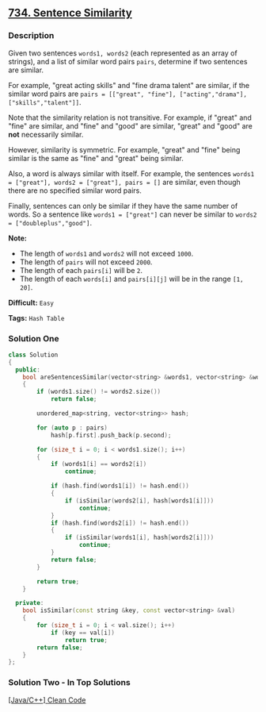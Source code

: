 ## [734. Sentence Similarity](https://leetcode.com/problems/sentence-similarity/description/)

### Description

Given two sentences `words1, words2` (each represented as an array of strings), and a list of similar word pairs `pairs`, determine if two sentences are similar.

For example, "great acting skills" and "fine drama talent" are similar, if the similar word pairs are `pairs = [["great", "fine"], ["acting","drama"], ["skills","talent"]]`.

Note that the similarity relation is not transitive. For example, if "great" and "fine" are similar, and "fine" and "good" are similar, "great" and "good" are **not** necessarily similar.

However, similarity is symmetric. For example, "great" and "fine" being similar is the same as "fine" and "great" being similar.

Also, a word is always similar with itself. For example, the sentences `words1 = ["great"], words2 = ["great"], pairs = []` are similar, even though there are no specified similar word pairs.

Finally, sentences can only be similar if they have the same number of words. So a sentence like `words1 = ["great"]` can never be similar to `words2 = ["doubleplus","good"]`.

**Note:**

- The length of `words1` and `words2` will not exceed `1000`.
- The length of `pairs` will not exceed `2000`.
- The length of each `pairs[i]` will be `2`.
- The length of each `words[i]` and `pairs[i][j]` will be in the range `[1, 20]`.

**Difficult:** `Easy`

**Tags:** `Hash Table`

### Solution One

```c++
class Solution
{
  public:
    bool areSentencesSimilar(vector<string> &words1, vector<string> &words2, vector<pair<string, string>> pairs)
    {
        if (words1.size() != words2.size())
            return false;

        unordered_map<string, vector<string>> hash;

        for (auto p : pairs)
            hash[p.first].push_back(p.second);

        for (size_t i = 0; i < words1.size(); i++)
        {
            if (words1[i] == words2[i])
                continue;

            if (hash.find(words1[i]) != hash.end())
            {
                if (isSimilar(words2[i], hash[words1[i]]))
                    continue;
            }
            if (hash.find(words2[i]) != hash.end())
            {
                if (isSimilar(words1[i], hash[words2[i]]))
                    continue;
            }
            return false;
        }

        return true;
    }

  private:
    bool isSimilar(const string &key, const vector<string> &val)
    {
        for (size_t i = 0; i < val.size(); i++)
            if (key == val[i])
                return true;
        return false;
    }
};
```

### Solution Two - In Top Solutions

[[Java/C++] Clean Code](https://discuss.leetcode.com/topic/112040/java-c-clean-code)
